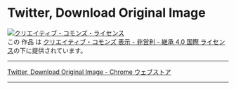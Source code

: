 # Twitter, Download Original Image

[![クリエイティブ・コモンズ・ライセンス](https://i.creativecommons.org/l/by-nc-sa/4.0/88x31.png)](http://creativecommons.org/licenses/by-nc-sa/4.0/)  
この 作品 は [クリエイティブ・コモンズ 表示 - 非営利 - 継承 4.0 国際 ライセンス](http://creativecommons.org/licenses/by-nc-sa/4.0/)の下に提供されています。

----

[Twitter, Download Original Image \- Chrome ウェブストア](https://chrome.google.com/webstore/detail/twitter-download-original/oohidjkamhoccdjfhokgjcefajmfbgep)

----
